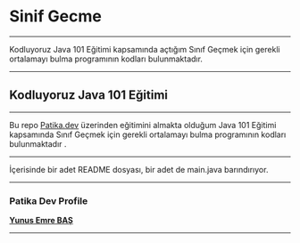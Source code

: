 # Sinif Gecme

***

Kodluyoruz Java 101 Eğitimi kapsamında açtığım Sınıf Geçmek için gerekli ortalamayı bulma programının kodları bulunmaktadır.

***

## Kodluyoruz Java 101 Eğitimi

***

Bu repo [Patika.dev](https://www.patika.dev/tr) üzerinden eğitimini almakta olduğum Java 101 Eğitimi kapsamında Sınıf Geçmek için gerekli ortalamayı bulma programının kodları bulunmaktadır .

***

İçerisinde bir adet README dosyası, bir adet de main.java barındırıyor.



***

### Patika Dev Profile
**[Yunus Emre BAŞ](https://app.patika.dev/shqiptarbas)**

***

